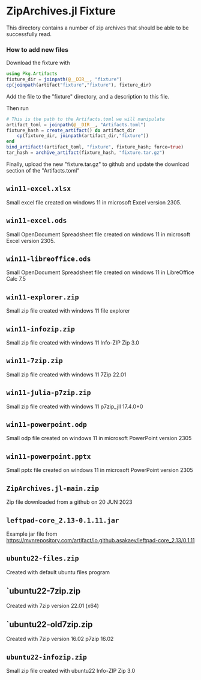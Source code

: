 # ZipArchives.jl Fixture

This directory contains a number of zip archives 
that should be able to be successfully read.

### How to add new files
Download the fixture with 
```julia
using Pkg.Artifacts
fixture_dir = joinpath(@__DIR__, "fixture")
cp(joinpath(artifact"fixture","fixture"), fixture_dir)
```

Add the file to the "fixture" directory, and a description to this file.

Then run
```julia
# This is the path to the Artifacts.toml we will manipulate
artifact_toml = joinpath(@__DIR__, "Artifacts.toml")
fixture_hash = create_artifact() do artifact_dir
    cp(fixture_dir, joinpath(artifact_dir,"fixture"))
end
bind_artifact!(artifact_toml, "fixture", fixture_hash; force=true)
tar_hash = archive_artifact(fixture_hash, "fixture.tar.gz")
```

Finally, upload the new "fixture.tar.gz" to github and update the 
download section of the "Artifacts.toml"

## `win11-excel.xlsx`
Small excel file created on windows 11 in microsoft Excel version 2305.

## `win11-excel.ods`
Small OpenDocument Spreadsheet file created on windows 11 in microsoft Excel version 2305.

## `win11-libreoffice.ods`
Small OpenDocument Spreadsheet file created on windows 11 in LibreOffice Calc 7.5

## `win11-explorer.zip`
Small zip file created with windows 11 file explorer

## `win11-infozip.zip`
Small zip file created with windows 11 Info-ZIP Zip 3.0

## `win11-7zip.zip`
Small zip file created with windows 11 7Zip 22.01

## `win11-julia-p7zip.zip`
Small zip file created with windows 11 p7zip_jll 17.4.0+0

## `win11-powerpoint.odp`
Small odp file created on windows 11 in microsoft PowerPoint version 2305

## `win11-powerpoint.pptx`
Small pptx file created on windows 11 in microsoft PowerPoint version 2305

## `ZipArchives.jl-main.zip`
Zip file downloaded from a github on 20 JUN 2023

## `leftpad-core_2.13-0.1.11.jar`
Example jar file from https://mvnrepository.com/artifact/io.github.asakaev/leftpad-core_2.13/0.1.11

## `ubuntu22-files.zip`
Created with default ubuntu files program

## `ubuntu22-7zip.zip
Created with 7zip version 22.01 (x64)

## `ubuntu22-old7zip.zip
Created with 7zip version 16.02 p7zip 16.02

## `ubuntu22-infozip.zip`
Small zip file created with ubuntu22 Info-ZIP Zip 3.0